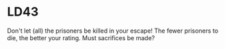 # LD43

Don't let (all) the prisoners be killed in your escape! The fewer prisoners to die, the better your rating. Must sacrifices be made?
